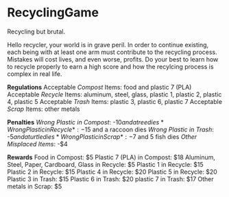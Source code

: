 # RecyclingGame
Recycling but brutal.

Hello recycler, your world is in grave peril. In order to continue existing, each being with at least one arm must contribute to the recycling process. Mistakes will cost lives, and even worse, profits. Do your best to learn how to recycle properly to earn a high score and how the recylcing process is complex in real life.

**Regulations**
Acceptable *Compost* Items: food and plastic 7 (PLA)
Acceptable *Recycle* Items: aluminum, steel, glass, plastic 1, plastic 2, plastic 4, plastic 5
Acceptable *Trash* Items: plastic 3, plastic 6, plastic 7
Acceptable *Scrap* Items: other metals

**Penalties**
*Wrong Plastic in Compost*: -$10 and a tree dies
*Wrong Plastic in Recycle*: -$15 and a raccoon dies
*Wrong Plastic in Trash*: -$5 and a turtle dies
*Wrong Plastic in Scrap*: -$7 and 5 fish dies
*Other Misplaced Items*: -$4

**Rewards**
Food in Compost: $5
Plastic 7 (PLA) in Compost: $18
Aluminum, Steel, Paper, Cardboard, Glass in Recycle: $5
Plastic 1 in Recycle: $15
Plastic 2 in Recycle: $15
Plastic 4 in Recycle: $20
Plastic 5 in Recycle: $20
Plastic 3 in Trash: $15
Plastic 6 in Trash: $20
plastic 7 in Trash: $17
Other metals in Scrap: $5
